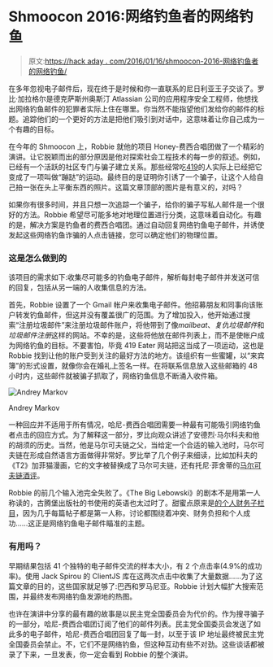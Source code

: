 # Shmoocon 2016:网络钓鱼者的网络钓鱼

> 原文:[https://hack aday . com/2016/01/16/shmoocon-2016-网络钓鱼者的网络钓鱼/](https://hackaday.com/2016/01/16/shmoocon-2016-phishing-for-the-phishers/)

在多年忽视电子邮件后，现在终于是时候和你一直联系的尼日利亚王子交谈了。罗比·加拉格尔是德克萨斯州奥斯汀 Atlassian 公司的应用程序安全工程师，他想找出网络钓鱼邮件的犯罪者实际上住在哪里。你当然不能指望他们发给你的邮件的标题。追踪他们的一个更好的方法是把他们吸引到对话中，这意味着让你自己成为一个有趣的目标。

在今年的 Shmoocon 上，Robbie 就他的项目 Honey-费西合唱团做了一个精彩的演讲。让它脱颖而出的部分原因是他对探索社会工程技术的每一步的叙述。例如，已经有一个活跃的社区专门与骗子建立关系。那些经常吃[419](http://www.419eater.com/)的人实际上已经把它变成了一项叫做“蹦跶”的运动。最终目的是证明你引诱了一个骗子，让这个人给自己拍一张在头上平衡东西的照片。这篇文章顶部的图片是有意义的，对吗？

如果你有很多时间，并且只想一次追踪一个骗子，给你的骗子写私人邮件是一个很好的方法。Robbie 希望尽可能多地对地理位置进行分类，这意味着自动化。有趣的是，解决方案是钓鱼者的费西合唱团。通过自动回复网络钓鱼电子邮件，并诱使发起这些网络钓鱼诈骗的人点击链接，您可以确定他们的物理位置。

### 这是怎么做到的

该项目的需求如下:收集尽可能多的钓鱼电子邮件，解析每封电子邮件并发送可信的回复，包括从另一端的人收集信息的方法。

首先，Robbie 设置了一个 Gmail 帐户来收集电子邮件。他招募朋友和同事向该账户转发钓鱼邮件，但这并没有覆盖很广的范围。为了增加投入，他开始通过搜索“注册垃圾邮件”来注册垃圾邮件账户，将他带到了像*mailbeat*、*复仇垃圾邮件*和*垃圾邮件注册*这样的网站。不幸的是，这些将他放在邮件列表上，而不是使帐户成为网络钓鱼的目标。不要害怕，毕竟 419 Eater 网站把这当成了一项运动，这也是 Robbie 找到让他的账户受到关注的最好方法的地方。该组织有一些蜜罐，以“来宾簿”的形式设置，就像你会在婚礼上签名一样。在将联系信息放入这些邮箱的 48 小时内，这些邮件就被骗子抓取了，网络钓鱼信息不断涌入收件箱。

![Andrey Markov](../Images/896764e69f9ccfed3d0f3c1620ddb167.png)

Andrey Markov

一种回应并不适用于所有情况，哈尼-费西合唱团需要一种最有可能吸引网络钓鱼者点击的回应方式。为了解释这一部分，罗比向观众讲述了安德烈·马尔科夫和他的胡须的历史。当然，他是马尔可夫链之父，当给定一个合适的输入池时，马尔可夫链在形成自然语言方面做得非常好。罗比举了几个例子来细读，比如加科夫的《T2》加菲猫漫画，它的文字被替换成了马尔可夫链，还有托尼·菲舍蒂的[马尔可夫链酒评](http://www.onthelambda.com/2014/02/20/how-to-fake-a-sophisticated-knowledge-of-wine-with-markov-chains/)。

Robbie 的前几个输入池完全失败了。《The Big Lebowski》的剧本不是用第一人称读的，古腾堡出版社的书使用的英语也太过时了。甜蜜点原来是[的个人财务子栏目](https://www.reddit.com/r/personalfinance)，因为几乎每篇帖子都是第一人称，讨论都围绕着冲突、财务负担和个人成功……这正是网络钓鱼电子邮件瞄准的主题。

### 有用吗？

早期结果包括 41 个独特的电子邮件交流的样本大小，有 2 个点击率(4.9%的成功率)。使用 Jack Spirou 的 ClientJS 库在这两次点击中收集了大量数据……为了这篇文章的目的，这些国家就足够了:巴西和罗马尼亚。Robbie 计划大幅扩大搜索范围，并最终发布网络钓鱼发源地的热图。

也许在演讲中分享的最有趣的故事是以民主党全国委员会为代价的。作为搜寻骗子的一部分，哈尼-费西合唱团订阅了他们的邮件列表。民主党全国委员会发送了如此多的电子邮件，哈尼-费西合唱团回复了每一封，以至于该 IP 地址最终被民主党全国委员会禁止。不，它们不是网络钓鱼，但这种互动有些不对劲。这些谈话都被录了下来，一旦发表，你一定会看到 Robbie 的整个演讲。